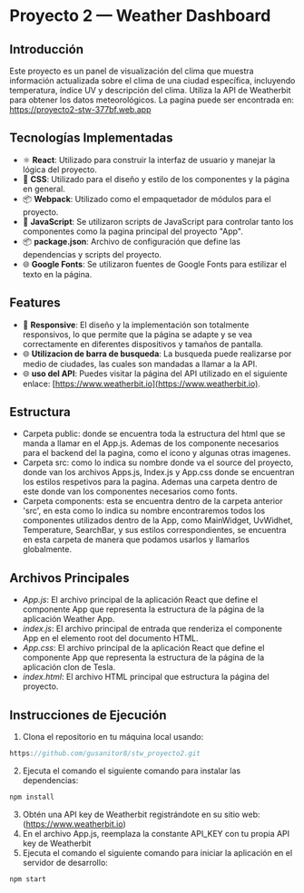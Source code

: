# Proyecto 2 — Weather Dashboard

## Introducción
Este proyecto es un panel de visualización del clima que muestra información actualizada sobre el clima de una ciudad específica, incluyendo temperatura, índice UV y descripción del clima. Utiliza la API de Weatherbit para obtener los datos meteorológicos. La pagina puede ser encontrada en: https://proyecto2-stw-377bf.web.app

## Tecnologías Implementadas
- ⚛ **React**: Utilizado para construir la interfaz de usuario y manejar la lógica del proyecto.
- 💅 **CSS**: Utilizado para el diseño y estilo de los componentes y la página en general.
- 📦 **Webpack**: Utilizado como el empaquetador de módulos para el proyecto.
- 📄 **JavaScript**: Se utilizaron scripts de JavaScript para controlar tanto los componentes como la pagina principal del proyecto "App".
- 📦 **package.json**: Archivo de configuración que define las dependencias y scripts del proyecto.
- 🌐 **Google Fonts**: Se utilizaron fuentes de Google Fonts para estilizar el texto en la página.

## Features
- 📱 **Responsive**: El diseño y la implementación son totalmente responsivos, lo que permite que la página se adapte y se vea correctamente en diferentes dispositivos y tamaños de pantalla.
- 🌐 **Utilizacion de barra de busqueda**: La busqueda puede realizarse por medio de ciudades, las cuales son mandadas a llamar a la API.
- 🌐 **uso del API**: Puedes visitar la página del API utilizado en el siguiente enlace: [https://www.weatherbit.io](https://www.weatherbit.io).

## Estructura
- Carpeta public: donde se encuentra toda la estructura del html que se manda a llamar en el App.js. Ademas de los componente necesarios para el backend del la pagina, como el icono y algunas otras imagenes.
- Carpeta src: como lo indica su nombre donde va el source del proyecto, donde van los archivos Apps.js, Index.js y App.css donde se encuentran los estilos respetivos para la pagina. Ademas una carpeta dentro de este donde van los componentes necesarios como fonts. 
- Carpeta components: esta se encuentra dentro de la carpeta anterior 'src', en esta como lo indica su nombre encontraremos todos los componentes utilizados dentro de la App, como MainWidget, UvWidhet, Temperature, SearchBar, y sus estilos correspondientes, se encuentra en esta carpeta de manera que podamos usarlos y llamarlos globalmente. 

## Archivos Principales
- *App.js*: El archivo principal de la aplicación React que define el componente App que representa la estructura de la página de la aplicación Weather App.
- *index.js*: El archivo principal de entrada que renderiza el componente App en el elemento root del documento HTML.
- *App.css*: El archivo principal de la aplicación React que define el componente App que representa la estructura de la página de la aplicación clon de Tesla.
- *index.html*: El archivo HTML principal que estructura la página del proyecto.


## Instrucciones de Ejecución
1. Clona el repositorio en tu máquina local usando:
```javascript
https://github.com/gusanitor8/stw_proyecto2.git
```
2. Ejecuta el comando el siguiente comando para instalar las dependencias:
```javascript
npm install
```
3. Obtén una API key de Weatherbit registrándote en su sitio web:
(https://www.weatherbit.io)
4. En el archivo App.js, reemplaza la constante API_KEY con tu propia API key de Weatherbit
5. Ejecuta el comando el siguiente comando para iniciar la aplicación en el servidor de desarrollo:
```javascript
npm start
```
